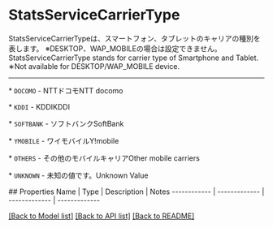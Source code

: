 # StatsServiceCarrierType

<div lang=\"ja\">StatsServiceCarrierTypeは、スマートフォン、タブレットのキャリアの種別を表します。 ※DESKTOP、WAP_MOBILEの場合は設定できません。</div> <div lang=\"en\">StatsServiceCarrierType stands for carrier type of Smartphone and Tablet. ∗Not available for DESKTOP/WAP_MOBILE device.</div> <hr> <p>* <code>DOCOMO</code> - <span lang=\"ja\">NTTドコモ</span><span lang=\"en\">NTT docomo</span></p> <p>* <code>KDDI</code> - <span lang=\"ja\">KDDI</span><span lang=\"en\">KDDI</span></p> <p>* <code>SOFTBANK</code> - <span lang=\"ja\">ソフトバンク</span><span lang=\"en\">SoftBank</span></p> <p>* <code>YMOBILE</code> - <span lang=\"ja\">ワイモバイル</span><span lang=\"en\">Y!mobile</span></p> <p>* <code>OTHERS</code> - <span lang=\"ja\">その他のモバイルキャリア</span><span lang=\"en\">Other mobile carriers</span></p> <p>* <code>UNKNOWN</code> - <span lang=\"ja\">未知の値です。</span><span lang=\"en\">Unknown Value</span></p> 
## Properties
Name | Type | Description | Notes
------------ | ------------- | ------------- | -------------

[[Back to Model list]](../README.md#documentation-for-models) [[Back to API list]](../README.md#documentation-for-api-endpoints) [[Back to README]](../README.md)


